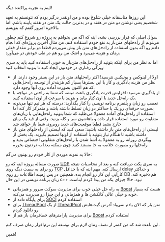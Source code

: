 اینم یه تجربه پراکنده دیگه!

این روزها متاسفانه خیلی شلوغ بوده و من اونقدر درگیر بودم که نتونستم به تعهد شخصیم یعنی نوشتن دو متن در هفته و در بدترین حالت یک متن در هفته پایبند باشم. اما بالاخره امروز گفتم که بنویسم.

سوال اصلی که قرار بررسی بشه، اینه که اگه من بخواهم یه پروژه رو شروع کنم چطور می‌تونم از راه‌حلهای متن‌باز به نفع خودم استفاده کنم. من مثال آخرین پروژه‌ای که انجام دادم رو اگه بدون استفاده از راه‌حل‌های متن باز پیش می‌بردم قطعا دو برابر مقدار فعلی زمان و هزینه می‌برد و اشک من رو هم در طی خودش در ‌می‌آورد. 

اما به نظر من برای اینکه بتونید از راه‌حل‌های متن‌باز به خوبی استفاده کنید باید یه سری ویژگی رفتاری در خودتون ایجاد کنید تا بتونید انتخاب کنید:

- اولا از لینوکس و یونیکس نترسید! اکثر راه‌حلهای متن باز در این بستر وجود دارند. از نظر من هزینه یادگیری و کار با این بسترها بسیار کم هزینه‌تر از توسعه راه‌حل‌هایی که هم اکنون بصورت آماده روی آنها وجود دارد.
- از یادگیری نترسید: افزایش قدرت یادگیری باعث میشه که شما به راحتی در مواجه با یک راه‌حل جدید با اون کنار بیاید و بتونید با سرعت از اون استفاده کنید.
- تعصب رو زبان و پلتفرم برنامه نویسی را کنار بگذارید: درسته که هر تیم تنها می‌تونه بصورت حرفه‌ای رو یک یا حداکثر دو زبان تسلط داشته باشه و متمرکز کار کنه اما استفاده از راه‌حل‌های آماده معمولا می‌طلبه که شما بتونید راه‌حل‌هایی با زبان‌های متفاوت رو مورد استفاده قرار داده و باهاشون سر و کله بزنید. وقتی از قید یک زبان خارج بشید قطعا موقعیت‌های جدید روبروی شما باز خواهد شد
- لیستی از راه‌حل‌های متن باز داشته باشید: سعی کنید که لیستی از راه‌حلهای متن باز داشته باشید تا هنگام نیاز بتونید با استفاده از اونها تصمیم بگیرید. یک بخش از وبگردی روزانه رو به معمولا به آشنا شدن با راه‌حل‌های متفاوتی اختصاص بدید و راه‌حلها رو بصورت خلاصه یه جا مستند کنید چون ممکنه بعدا به دردتون بخوره

حالا یه نمونه موردی از کار خودم رو بهتون می‌گم:

صورت مساله پروژه اینه که رو [UDP] یه سری پکت دریافت کنه و بعد از محاسبات نتیجه رو برای یه سمت دیگه روی [TCP] ارسال کنه. مهم اینه که با حداقل delay و حداکثر کارایی این کار رو انجام بده. همچنین در پس زمینه اطلاعات رو روی DB هم ذخیره کنه. زبان برنامه نویسی در این حال c++ بود. حالا چیزای یکه من پیدا کردم ایناست:

- یه راه حل خیلی خوب برای مدیریت سوکت سرور و همزمانی [Boost] هست که بسیار خوبه و خیلی عالی کانکشن ها و همزمانی و این چیزا رو مدیریت می‌کنه.
- برای پایگاه داده از [SOCI] استفاده کردم
- برای [ThreadPool] از یک [ThreadPool] متن باز که الان یادم نمی‌یاد آدرس گیت‌هابش رو دانلود کردم
- برای مدیریت پارامترهای خط‌فرمان باز هم از [Boost] استفاده کردم

این باعث شد که من کمتر از نصف زمان لازم برای توسعه این نرم‌افزار زمان صرف کنم.

همین!

[UDP]:https://en.wikipedia.org/wiki/User_Datagram_Protocol
[TCP]:https://en.wikipedia.org/wiki/Transmission_Control_Protocol
[Boost]:http://www.boost.org/
[ThreadPool]:https://en.wikipedia.org/wiki/Thread_pool_pattern
[SOCI]:http://soci.sourceforge.net/index.html
